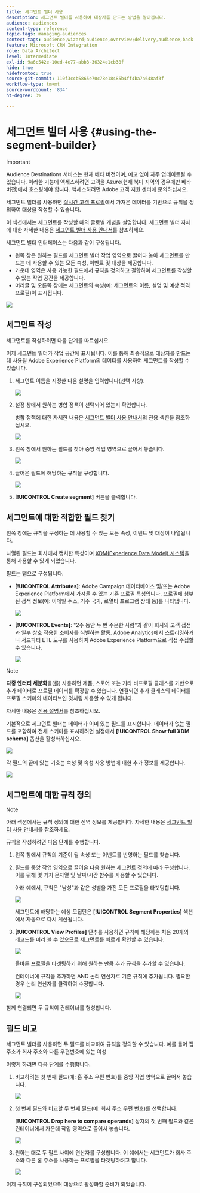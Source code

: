 ```yaml
---
title: 세그먼트 빌더 사용
description: 세그먼트 빌더를 사용하여 대상자를 만드는 방법을 알아봅니다.
audience: audiences
content-type: reference
topic-tags: managing-audiences
context-tags: audience,wizard;audience,overview;delivery,audience,back
feature: Microsoft CRM Integration
role: Data Architect
level: Intermediate
exl-id: 9a6c542e-10ed-4e77-abb3-36324e1cb38f
hide: true
hidefromtoc: true
source-git-commit: 110f3ccb5865e70c78e18485b4ff4ba7a648af3f
workflow-type: tm+mt
source-wordcount: '834'
ht-degree: 3%

---
```


# 세그먼트 빌더 사용 {#using-the-segment-builder}

>[!IMPORTANT]
>
>Audience Destinations 서비스는 현재 베타 버전이며, 예고 없이 자주 업데이트될 수 있습니다. 이러한 기능에 액세스하려면 고객을 Azure(현재 북미 지역의 경우에만 베타 버전)에서 호스팅해야 합니다. 액세스하려면 Adobe 고객 지원 센터에 문의하십시오.

세그먼트 빌더를 사용하면 [실시간 고객 프로필](https://experienceleague.adobe.com/docs/experience-platform/profile/home.html)에서 가져온 데이터를 기반으로 규칙을 정의하여 대상을 작성할 수 있습니다.

이 섹션에서는 세그먼트를 작성할 때의 글로벌 개념을 설명합니다. 세그먼트 빌더 자체에 대한 자세한 내용은 [세그먼트 빌더 사용 안내서](https://experienceleague.adobe.com/docs/experience-platform/segmentation/ui/overview.html)를 참조하세요.

세그먼트 빌더 인터페이스는 다음과 같이 구성됩니다.

* 왼쪽 창은 원하는 필드를 세그먼트 빌더 작업 영역으로 끌어다 놓아 세그먼트를 만드는 데 사용할 수 있는 모든 속성, 이벤트 및 대상을 제공합니다.
* 가운데 영역은 사용 가능한 필드에서 규칙을 정의하고 결합하여 세그먼트를 작성할 수 있는 작업 공간을 제공합니다.
* 머리글 및 오른쪽 창에는 세그먼트의 속성(예: 세그먼트의 이름, 설명 및 예상 적격 프로필)이 표시됩니다.

![](assets/aep_audiences_interface.png)

## 세그먼트 작성

세그먼트를 작성하려면 다음 단계를 따르십시오.

이제 세그먼트 빌더가 작업 공간에 표시됩니다. 이를 통해 최종적으로 대상자를 만드는 데 사용될 Adobe Experience Platform의 데이터를 사용하여 세그먼트를 작성할 수 있습니다.

1. 세그먼트 이름을 지정한 다음 설명을 입력합니다(선택 사항).

   ![](assets/aep_audiences_creation_edit_name.png)

1. 설정 창에서 원하는 병합 정책이 선택되어 있는지 확인합니다.

   병합 정책에 대한 자세한 내용은 [세그먼트 빌더 사용 안내서](https://experienceleague.adobe.com/docs/experience-platform/segmentation/ui/overview.html)의 전용 섹션을 참조하십시오.

   ![](assets/aep_audiences_mergepolicy.png)

1. 왼쪽 창에서 원하는 필드를 찾아 중앙 작업 영역으로 끌어서 놓습니다.

   ![](assets/aep_audiences_dragfield.png)

1. 끌어온 필드에 해당하는 규칙을 구성합니다.

   ![](assets/aep_audiences_configure_rules.png)

1. **[!UICONTROL Create segment]** 버튼을 클릭합니다.

## 세그먼트에 대한 적합한 필드 찾기

왼쪽 창에는 규칙을 구성하는 데 사용할 수 있는 모든 속성, 이벤트 및 대상이 나열됩니다.

나열된 필드는 회사에서 캡처한 특성이며 [XDM(Experience Data Model) 시스템](https://experienceleague.adobe.com/docs/experience-platform/xdm/home.html)을 통해 사용할 수 있게 되었습니다.

필드는 탭으로 구성됩니다.

* **[!UICONTROL Attributes]**: Adobe Campaign 데이터베이스 및/또는 Adobe Experience Platform에서 가져올 수 있는 기존 프로필 특성입니다. 프로필에 첨부된 정적 정보(예: 이메일 주소, 거주 국가, 로열티 프로그램 상태 등)를 나타냅니다.

  ![](assets/aep_audiences_attributestab.png)

* **[!UICONTROL Events]**: &quot;2주 동안 두 번 주문한 사람&quot;과 같이 회사의 고객 접점과 일부 상호 작용한 소비자를 식별하는 활동. Adobe Analytics에서 스트리밍하거나 서드파티 ETL 도구를 사용하여 Adobe Experience Platform으로 직접 수집할 수 있습니다.

  ![](assets/aep_audiences_eventstab.png)

>[!NOTE]
>
>**다중 엔터티 세분화**&#x200B;을(를) 사용하면 제품, 스토어 또는 기타 비프로필 클래스를 기반으로 추가 데이터로 프로필 데이터를 확장할 수 있습니다. 연결되면 추가 클래스의 데이터를 프로필 스키마의 네이티브인 것처럼 사용할 수 있게 됩니다.
>
>자세한 내용은 [전용 설명서](https://experienceleague.adobe.com/docs/experience-platform/segmentation/multi-entity-segmentation.html)를 참조하십시오.

기본적으로 세그먼트 빌더는 데이터가 이미 있는 필드를 표시합니다. 데이터가 없는 필드를 포함하여 전체 스키마를 표시하려면 설정에서 **[!UICONTROL Show full XDM schema]** 옵션을 활성화하십시오.

![](assets/aep_audiences_populatedfields.png)

각 필드의 끝에 있는 기호는 속성 및 속성 사용 방법에 대한 추가 정보를 제공합니다.

![](assets/aep_audiences_isymbol.png)

## 세그먼트에 대한 규칙 정의

>[!NOTE]
>
>아래 섹션에서는 규칙 정의에 대한 전역 정보를 제공합니다. 자세한 내용은 [세그먼트 빌더 사용 안내서](https://experienceleague.adobe.com/docs/experience-platform/segmentation/ui/overview.html)를 참조하세요.

규칙을 작성하려면 다음 단계를 수행합니다.

1. 왼쪽 창에서 규칙의 기준이 될 속성 또는 이벤트를 반영하는 필드를 찾습니다.

1. 필드를 중앙 작업 영역으로 끌어온 다음 원하는 세그먼트 정의에 따라 구성합니다. 이를 위해 몇 가지 문자열 및 날짜/시간 함수를 사용할 수 있습니다.

   아래 예에서, 규칙은 &quot;남성&quot;과 같은 성별을 가진 모든 프로필을 타겟팅합니다.

   ![](assets/aep_audiences_malegender.png)

   세그먼트에 해당하는 예상 모집단은 **[!UICONTROL Segment Properties]** 섹션에서 자동으로 다시 계산됩니다.

1. **[!UICONTROL View Profiles]** 단추를 사용하면 규칙에 해당하는 처음 20개의 레코드를 미리 볼 수 있으므로 세그먼트를 빠르게 확인할 수 있습니다.

   ![](assets/aep_audiences_samplepreview.png)

   올바른 프로필을 타겟팅하기 위해 원하는 만큼 추가 규칙을 추가할 수 있습니다.

   컨테이너에 규칙을 추가하면 AND 논리 연산자로 기존 규칙에 추가됩니다. 필요한 경우 논리 연산자를 클릭하여 수정합니다.

   ![](assets/aep_audiences_andoperator.png)

함께 연결되면 두 규칙이 컨테이너를 형성합니다.

## 필드 비교

세그먼트 빌더를 사용하면 두 필드를 비교하여 규칙을 정의할 수 있습니다. 예를 들어 집 주소가 회사 주소와 다른 우편번호에 있는 여성

이렇게 하려면 다음 단계를 수행합니다.

1. 비교하려는 첫 번째 필드(예: 홈 주소 우편 번호)를 중앙 작업 영역으로 끌어서 놓습니다.

   ![](assets/aep_audiences_comparing_1.png)

1. 첫 번째 필드와 비교할 두 번째 필드(예: 회사 주소 우편 번호)를 선택합니다.

   **[!UICONTROL Drop here to compare operands]** 상자의 첫 번째 필드와 같은 컨테이너에서 가운데 작업 영역으로 끌어서 놓습니다.

   ![](assets/aep_audiences_comparing_2.png)

1. 원하는 대로 두 필드 사이에 연산자를 구성합니다. 이 예에서는 세그먼트가 회사 주소와 다른 홈 주소를 사용하는 프로필을 타겟팅하려고 합니다.

   ![](assets/aep_audiences_comparing_3.png)

이제 규칙이 구성되었으며 대상으로 활성화할 준비가 되었습니다.
